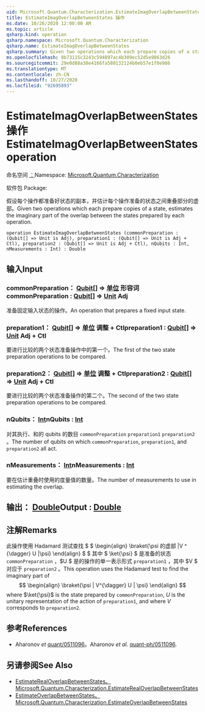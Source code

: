 ```yaml
---
uid: Microsoft.Quantum.Characterization.EstimateImagOverlapBetweenStates
title: EstimateImagOverlapBetweenStates 操作
ms.date: 10/26/2020 12:00:00 AM
ms.topic: article
qsharp.kind: operation
qsharp.namespace: Microsoft.Quantum.Characterization
qsharp.name: EstimateImagOverlapBetweenStates
qsharp.summary: Given two operations which each prepare copies of a state, estimates the imaginary part of the overlap between the states prepared by each operation.
ms.openlocfilehash: 8b73115c3243c594897ac4b309ec52d5e9863d26
ms.sourcegitcommit: 29e0d88a30e4166fa580132124b0eb57e1f0e986
ms.translationtype: MT
ms.contentlocale: zh-CN
ms.lasthandoff: 10/27/2020
ms.locfileid: "92695893"
---
```

# <a name="estimateimagoverlapbetweenstates-operation"></a><span data-ttu-id="27184-102">EstimateImagOverlapBetweenStates 操作</span><span class="sxs-lookup"><span data-stu-id="27184-102">EstimateImagOverlapBetweenStates operation</span></span>

<span data-ttu-id="27184-103">命名空间 [：](xref:Microsoft.Quantum.Characterization)</span><span class="sxs-lookup"><span data-stu-id="27184-103">Namespace: [Microsoft.Quantum.Characterization](xref:Microsoft.Quantum.Characterization)</span></span>

<span data-ttu-id="27184-104">软件包 [](https://nuget.org/packages/)</span><span class="sxs-lookup"><span data-stu-id="27184-104">Package: [](https://nuget.org/packages/)</span></span>


<span data-ttu-id="27184-105">假设每个操作都准备好状态的副本，并估计每个操作准备的状态之间重叠部分的虚部。</span><span class="sxs-lookup"><span data-stu-id="27184-105">Given two operations which each prepare copies of a state, estimates the imaginary part of the overlap between the states prepared by each operation.</span></span>

```qsharp
operation EstimateImagOverlapBetweenStates (commonPreparation : (Qubit[] => Unit is Adj), preparation1 : (Qubit[] => Unit is Adj + Ctl), preparation2 : (Qubit[] => Unit is Adj + Ctl), nQubits : Int, nMeasurements : Int) : Double
```


## <a name="input"></a><span data-ttu-id="27184-106">输入</span><span class="sxs-lookup"><span data-stu-id="27184-106">Input</span></span>

### <a name="commonpreparation--qubit--unit-adj"></a><span data-ttu-id="27184-107">commonPreparation： [Qubit](xref:microsoft.quantum.lang-ref.qubit)[] => [单位](xref:microsoft.quantum.lang-ref.unit) 形容词</span><span class="sxs-lookup"><span data-stu-id="27184-107">commonPreparation : [Qubit](xref:microsoft.quantum.lang-ref.qubit)[] => [Unit](xref:microsoft.quantum.lang-ref.unit) Adj</span></span>

<span data-ttu-id="27184-108">准备固定输入状态的操作。</span><span class="sxs-lookup"><span data-stu-id="27184-108">An operation that prepares a fixed input state.</span></span>


### <a name="preparation1--qubit--unit-adj--ctl"></a><span data-ttu-id="27184-109">preparation1： [Qubit](xref:microsoft.quantum.lang-ref.qubit)[] => [单位](xref:microsoft.quantum.lang-ref.unit) 调整 + Ctl</span><span class="sxs-lookup"><span data-stu-id="27184-109">preparation1 : [Qubit](xref:microsoft.quantum.lang-ref.qubit)[] => [Unit](xref:microsoft.quantum.lang-ref.unit) Adj + Ctl</span></span>

<span data-ttu-id="27184-110">要进行比较的两个状态准备操作中的第一个。</span><span class="sxs-lookup"><span data-stu-id="27184-110">The first of the two state preparation operations to be compared.</span></span>


### <a name="preparation2--qubit--unit-adj--ctl"></a><span data-ttu-id="27184-111">preparation2： [Qubit](xref:microsoft.quantum.lang-ref.qubit)[] => [单位](xref:microsoft.quantum.lang-ref.unit) 调整 + Ctl</span><span class="sxs-lookup"><span data-stu-id="27184-111">preparation2 : [Qubit](xref:microsoft.quantum.lang-ref.qubit)[] => [Unit](xref:microsoft.quantum.lang-ref.unit) Adj + Ctl</span></span>

<span data-ttu-id="27184-112">要进行比较的两个状态准备操作的第二个。</span><span class="sxs-lookup"><span data-stu-id="27184-112">The second of the two state preparation operations to be compared.</span></span>


### <a name="nqubits--int"></a><span data-ttu-id="27184-113">nQubits： [Int](xref:microsoft.quantum.lang-ref.int)</span><span class="sxs-lookup"><span data-stu-id="27184-113">nQubits : [Int](xref:microsoft.quantum.lang-ref.int)</span></span>

<span data-ttu-id="27184-114">对其执行、和的 qubits 的数目 `commonPreparation` `preparation1` `preparation2` 。</span><span class="sxs-lookup"><span data-stu-id="27184-114">The number of qubits on which `commonPreparation`, `preparation1`, and `preparation2` all act.</span></span>


### <a name="nmeasurements--int"></a><span data-ttu-id="27184-115">nMeasurements： [Int](xref:microsoft.quantum.lang-ref.int)</span><span class="sxs-lookup"><span data-stu-id="27184-115">nMeasurements : [Int](xref:microsoft.quantum.lang-ref.int)</span></span>

<span data-ttu-id="27184-116">要在估计重叠时使用的度量值的数量。</span><span class="sxs-lookup"><span data-stu-id="27184-116">The number of measurements to use in estimating the overlap.</span></span>



## <a name="output--double"></a><span data-ttu-id="27184-117">输出： [Double](xref:microsoft.quantum.lang-ref.double)</span><span class="sxs-lookup"><span data-stu-id="27184-117">Output : [Double](xref:microsoft.quantum.lang-ref.double)</span></span>



## <a name="remarks"></a><span data-ttu-id="27184-118">注解</span><span class="sxs-lookup"><span data-stu-id="27184-118">Remarks</span></span>

<span data-ttu-id="27184-119">此操作使用 Hadamard 测试查找 $ $ \begin{align} \braket{\psi 的虚部 |V ^ {\dagger} U |\psi} \end{align} $ $ 其中 $ \ket{\psi} $ 是准备的状态 `commonPreparation` ，$U $ 是的操作的单一表示形式 `preparation1` ，其中 $V $ 对应于 `preparation2` 。</span><span class="sxs-lookup"><span data-stu-id="27184-119">This operation uses the Hadamard test to find the imaginary part of $$ \begin{align} \braket{\psi | V^{\dagger} U | \psi} \end{align} $$ where $\ket{\psi}$ is the state prepared by `commonPreparation`, $U$ is the unitary representation of the action of `preparation1`, and where $V$ corresponds to `preparation2`.</span></span>

## <a name="references"></a><span data-ttu-id="27184-120">参考</span><span class="sxs-lookup"><span data-stu-id="27184-120">References</span></span>

- <span data-ttu-id="27184-121">Aharonov *et* [quant/0511096](https://arxiv.org/abs/quant-ph/0511096)。</span><span class="sxs-lookup"><span data-stu-id="27184-121">Aharonov *et al.* [quant-ph/0511096](https://arxiv.org/abs/quant-ph/0511096).</span></span>

## <a name="see-also"></a><span data-ttu-id="27184-122">另请参阅</span><span class="sxs-lookup"><span data-stu-id="27184-122">See Also</span></span>

- [<span data-ttu-id="27184-123">EstimateRealOverlapBetweenStates。</span><span class="sxs-lookup"><span data-stu-id="27184-123">Microsoft.Quantum.Characterization.EstimateRealOverlapBetweenStates</span></span>](xref:Microsoft.Quantum.Characterization.EstimateRealOverlapBetweenStates)
- [<span data-ttu-id="27184-124">EstimateOverlapBetweenStates。</span><span class="sxs-lookup"><span data-stu-id="27184-124">Microsoft.Quantum.Characterization.EstimateOverlapBetweenStates</span></span>](xref:Microsoft.Quantum.Characterization.EstimateOverlapBetweenStates)